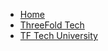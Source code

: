 * [Home](/)
* [ThreeFold Tech](/tech/README.md)
* [TF Tech University](/tech//university/readme.md)
